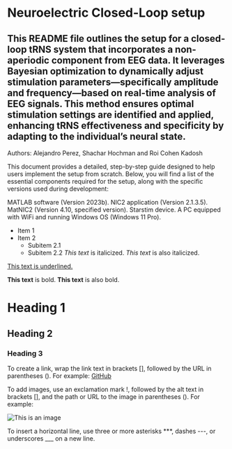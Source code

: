 # Neuroelectric Closed-Loop setup  
This README file outlines the setup for a closed-loop tRNS system that incorporates a non-aperiodic component from EEG data. It leverages Bayesian optimization to dynamically adjust stimulation parameters—specifically amplitude and frequency—based on real-time analysis of EEG signals. This method ensures optimal stimulation settings are identified and applied, enhancing tRNS effectiveness and specificity by adapting to the individual’s neural state.
---
Authors: Alejandro Perez, Shachar Hochman and Roi Cohen Kadosh

This document provides a detailed, step-by-step guide designed to help users implement the setup from scratch. Below, you will find a list of the essential components required for the setup, along with the specific versions used during development:

MATLAB software (Version 2023b).
NIC2 application (Version 2.1.3.5).
MatNIC2 (Version 4.10, specified version).
Starstim device.
A PC equipped with WiFi and running Windows OS (Windows 11 Pro).

* Item 1
* Item 2
  * Subitem 2.1
  * Subitem 2.2
*This text* is italicized.
_This text_ is also italicized.

<u>This text is underlined.</u>

**This text** is bold.
__This text__ is also bold.

# Heading 1
## Heading 2
### Heading 3

To create a link, wrap the link text in brackets [], followed by the URL in parentheses (). For example:
[GitHub](http://github.com)

To add images, use an exclamation mark !, followed by the alt text in brackets [], and the path or URL to the image in parentheses (). For example:

![This is an image](http://url/to/image.png)

To insert a horizontal line, use three or more asterisks ***, dashes ---, or underscores ___ on a new line. 



